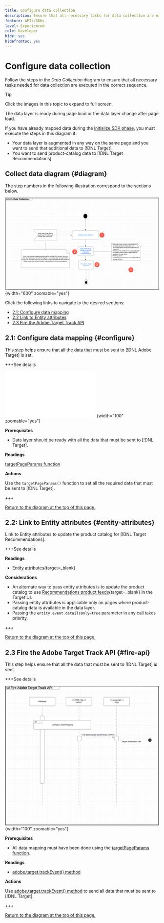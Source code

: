 ```yaml
---
title: Configure data collection
description: Ensure that all necessary tasks for data collection are executed in the correct sequence.
feature: APIs/SDKs
level: Experienced
role: Developer
hide: yes
hidefromtoc: yes
---
```

# Configure data collection

Follow the steps in the *Data Collection* diagram to ensure that all necessary tasks needed for data collection are executed in the correct sequence.

>[!TIP]
>
>Click the images in this topic to expand to full screen.

The data layer is ready during page load or the data layer change after page load.

If you have already mapped data during the [initialize SDK phase](/help/dev/patterns/initialize-sdk.md), you must execute the steps in this diagram if:

* Your data layer is augmented in any way on the same page and you want to send that additional data to [!DNL Target]
* You want to send product-catalog data to [!DNL Target Recommendations]

## Collect data diagram {#diagram}

The step numbers in the following illustration correspond to the sections below.

![Data Collection diagram](/help/dev/patterns/assets/data-collection-diagram.png){width="600" zoomable="yes"}

Click the following links to navigate to the desired sections:

* [2.1: Configure data mapping](#configure)
* [2.2 Link to Entity attributes](#entity-attributes)
* [2.3 Fire the Adobe Target Track API](#fire-api)

## 2.1: Configure data mapping {#configure}

This step helps ensure that all the data that must be sent to [!DNL Adobe Target] is set.

+++See details

![Configure data mapping diagram](/help/dev/patterns/data-collection.md){width="100" zoomable="yes"}

**Prerequisites**

* Data layer should be ready with all the data that must be sent to [!DNL Target].

**Readings**

[targetPageParams function](/help/dev/implement/client-side/atjs/atjs-functions/targetpageparams.md)

**Actions**

Use the `targetPageParams()` function to set all the required data that must be sent to [!DNL Target].

+++

[Return to the diagram at the top of this page.](#diagram)

## 2.2: Link to Entity attributes {#entity-attributes}

Link to Entity attributes to update the product catalog for [!DNL Target Recommendations].

+++See details

**Readings**

* [Entity attributes](https://experienceleague.adobe.com/docs/target/using/recommendations/entities/entity-attributes.html){target=_blank}

**Considerations**

* An alternate way to pass entity attributes is to update the product catalog to use [Recommendations product feeds](https://experienceleague.adobe.com/docs/target/using/recommendations/entities/feeds.html){target=_blank} in the Target UI.
* Passing entity attributes is applicable only on pages where product-catalog data is available in the data layer.
* Passing the `entity.event.detailsOnly=true` parameter in any call takes priority.

+++

[Return to the diagram at the top of this page.](#diagram)

## 2.3 Fire the Adobe Target Track API {#fire-api}

This step helps ensure that all the data that must be sent to [!DNL Target] is sent.

+++See details

![Fire Adobe Target Track API diagram](/help/dev/patterns/assets/fire-track-api.png){width="100" zoomable="yes"}

**Prerequisites**

* All data mapping must have been done using the [targetPageParams function](/help/dev/implement/client-side/atjs/atjs-functions/targetpageparams.md).

**Readings**

* [adobe.target.trackEvent() method](/help/dev/implement/client-side/atjs/atjs-functions/adobe-target-trackevent.md)

**Actions**

Use [adobe.target.trackEvent() method](/help/dev/implement/client-side/atjs/atjs-functions/adobe-target-trackevent.md) to send all data that must be sent to [!DNL Target].

+++

[Return to the diagram at the top of this page.](#diagram)

